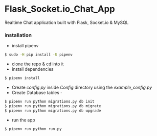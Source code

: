 # Flask_Socket.io_Chat_App
Realtime Chat application built with Flask, Socket.io & MySQL

### installation
- install pipenv
```bash
$ sudo -H pip install -U pipenv
```
- clone the repo & cd into it
- install dependencies
```bash
$ pipenv install
```
- Create *config.py* inside *Config* directory using the *example_config.py*
- Create Database tables - 
```bash
$ pipenv run python migrations.py db init
$ pipenv run python migrations.py db migrate
$ pipenv run python migrations.py db upgrade
```
- run the app
```bash
$ pipenv run python run.py
```
